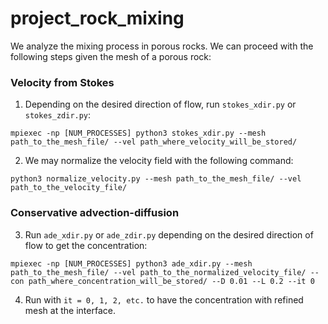 # project_rock_mixing
We analyze the mixing process in porous rocks. We can proceed with the following steps given the mesh of a porous rock:

### Velocity from Stokes
1. Depending on the desired direction of flow, run ```stokes_xdir.py``` or ```stokes_zdir.py```:
```
mpiexec -np [NUM_PROCESSES] python3 stokes_xdir.py --mesh path_to_the_mesh_file/ --vel path_where_velocity_will_be_stored/
```
2. We may normalize the velocity field with the following command:
```
python3 normalize_velocity.py --mesh path_to_the_mesh_file/ --vel path_to_the_velocity_file/
```

### Conservative advection-diffusion
3. Run ```ade_xdir.py``` or ```ade_zdir.py``` depending on the desired direction of flow to get the concentration:
```
mpiexec -np [NUM_PROCESSES] python3 ade_xdir.py --mesh path_to_the_mesh_file/ --vel path_to_the_normalized_velocity_file/ --con path_where_concentration_will_be_stored/ --D 0.01 --L 0.2 --it 0
```
4. Run with ```it = 0, 1, 2, etc.``` to have the concentration with refined mesh at the interface.

